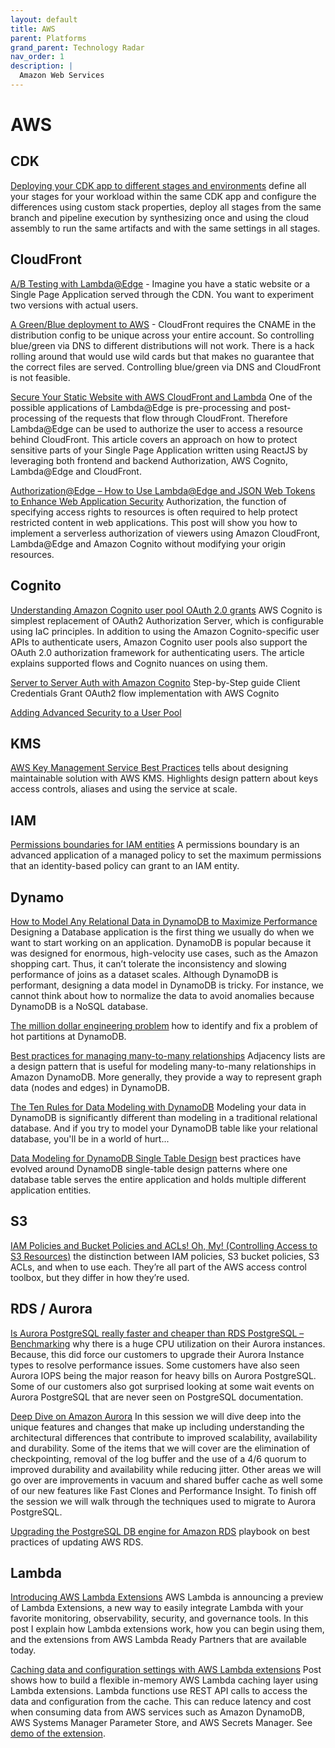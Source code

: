 ```yaml
---
layout: default
title: AWS
parent: Platforms
grand_parent: Technology Radar
nav_order: 1
description: |
  Amazon Web Services
---
```


# AWS

## CDK

[Deploying your CDK app to different stages and environments](https://taimos.de/blog/deploying-your-cdk-app-to-different-stages-and-environments) define all your stages for your workload within the same CDK app and configure the differences using custom stack properties, deploy all stages from the same branch and pipeline execution by synthesizing once and using the cloud assembly to run the same artifacts and with the same settings in all stages.


## CloudFront

[A/B Testing with Lambda@Edge](https://medium.com/buildit/a-b-testing-on-aws-cloudfront-with-lambda-edge-a22dd82e9d12) - Imagine you have a static website or a Single Page Application served through the CDN. You want to experiment two versions with actual users. 

[A Green/Blue deployment to AWS](https://serverfault.com/questions/714742/blue-green-deployments-with-cloudfront) - CloudFront requires the CNAME in the distribution config to be unique across your entire account. So controlling blue/green via DNS to different distributions will not work. There is a hack rolling around that would use wild cards but that makes no guarantee that the correct files are served. Controlling blue/green via DNS and CloudFront is not feasible.

[Secure Your Static Website with AWS CloudFront and Lambda](https://vthub.medium.com/lambda-edge-and-jwt-authentication-to-protect-sensitive-components-of-your-reactjs-app-901e0c10fd35) One of the possible applications of Lambda@Edge is pre-processing and post-processing of the requests that flow through CloudFront. Therefore Lambda@Edge can be used to authorize the user to access a resource behind CloudFront. This article covers an approach on how to protect sensitive parts of your Single Page Application written using ReactJS by leveraging both frontend and backend Authorization, AWS Cognito, Lambda@Edge and CloudFront.

[Authorization@Edge – How to Use Lambda@Edge and JSON Web Tokens to Enhance Web Application Security](https://aws.amazon.com/blogs/networking-and-content-delivery/authorizationedge-how-to-use-lambdaedge-and-json-web-tokens-to-enhance-web-application-security/) Authorization, the function of specifying access rights to resources is often required to help protect restricted content in web applications. This post will show you how to implement a serverless authorization of viewers using Amazon CloudFront, Lambda@Edge and Amazon Cognito without modifying your origin resources.


## Cognito

[Understanding Amazon Cognito user pool OAuth 2.0 grants](https://aws.amazon.com/blogs/mobile/understanding-amazon-cognito-user-pool-oauth-2-0-grants/) AWS Cognito is simplest replacement of OAuth2 Authorization Server, which is configurable using IaC principles. In addition to using the Amazon Cognito-specific user APIs to authenticate users, Amazon Cognito user pools also support the OAuth 2.0 authorization framework for authenticating users. The article explains supported flows and Cognito nuances on using them.

[Server to Server Auth with Amazon Cognito](https://lobster1234.github.io/2018/05/31/server-to-server-auth-with-amazon-cognito/) Step-by-Step guide Client Credentials Grant OAuth2 flow implementation with AWS Cognito

[Adding Advanced Security to a User Pool](https://docs.aws.amazon.com/cognito/latest/developerguide/cognito-user-pool-settings-advanced-security.html) 

## KMS

[AWS Key Management Service Best Practices](https://d0.awsstatic.com/whitepapers/aws-kms-best-practices.pdf) tells about designing maintainable solution with AWS KMS. Highlights design pattern about keys access controls, aliases and using the service at scale.  

## IAM

[Permissions boundaries for IAM entities](https://docs.aws.amazon.com/IAM/latest/UserGuide/access_policies_boundaries.html) A permissions boundary is an advanced application of a managed policy to set the maximum permissions that an identity-based policy can grant to an IAM entity.

## Dynamo

[How to Model Any Relational Data in DynamoDB to Maximize Performance](https://edward-huang.com/best-practice/database/2021/04/13/how-to-model-any-relational-data-in-dynamodb-to-maximize-performance/) Designing a Database application is the first thing we usually do when we want to start working on an application. DynamoDB is popular because it was designed for enormous, high-velocity use cases, such as the Amazon shopping cart. Thus, it can’t tolerate the inconsistency and slowing performance of joins as a dataset scales. Although DynamoDB is performant, designing a data model in DynamoDB is tricky. For instance, we cannot think about how to normalize the data to avoid anomalies because DynamoDB is a NoSQL database.

[The million dollar engineering problem](https://segment.com/blog/the-million-dollar-eng-problem/) how to identify and fix a problem of hot partitions at DynamoDB. 

[Best practices for managing many-to-many relationships](https://docs.aws.amazon.com/amazondynamodb/latest/developerguide/bp-adjacency-graphs.html) Adjacency lists are a design pattern that is useful for modeling many-to-many relationships in Amazon DynamoDB. More generally, they provide a way to represent graph data (nodes and edges) in DynamoDB.

[The Ten Rules for Data Modeling with DynamoDB](https://www.trek10.com/blog/the-ten-rules-for-data-modeling-with-dynamodb) Modeling your data in DynamoDB is significantly different than modeling in a traditional relational database. And if you try to model your DynamoDB table like your relational database, you'll be in a world of hurt...

[Data Modeling for DynamoDB Single Table Design](https://www.sensedeep.com/blog/posts/2021/dynamodb-singletable-design.html) best practices have evolved around DynamoDB single-table design patterns where one database table serves the entire application and holds multiple different application entities.


## S3

[IAM Policies and Bucket Policies and ACLs! Oh, My! (Controlling Access to S3 Resources)](https://aws.amazon.com/blogs/security/iam-policies-and-bucket-policies-and-acls-oh-my-controlling-access-to-s3-resources/) the distinction between IAM policies, S3 bucket policies, S3 ACLs, and when to use each. They’re all part of the AWS access control toolbox, but they differ in how they’re used.

## RDS / Aurora

[Is Aurora PostgreSQL really faster and cheaper than RDS PostgreSQL – Benchmarking](https://www.migops.com/blog/2021/11/26/is-aurora-postgresql-really-faster-and-cheaper-than-rds-postgresql-benchmarking/) why there is a huge CPU utilization on their Aurora instances. Because, this did force our customers to upgrade their Aurora Instance types to resolve performance issues. Some customers have also seen Aurora IOPS being the major reason for heavy bills on Aurora PostgreSQL. Some of our customers also got surprised looking at some wait events on Aurora PostgreSQL that are never seen on PostgreSQL documentation.

[Deep Dive on Amazon Aurora](https://av.tib.eu/media/49124) In this session we will dive deep into the unique features and changes that make up including understanding the architectural differences that contribute to improved scalability, availability and durability. Some of the items that we will cover are the elimination of checkpointing, removal of the log buffer and the use of a 4/6 quorum to improved durability and availability while reducing jitter. Other areas we will go over are improvements in vacuum and shared buffer cache as well some of our new features like Fast Clones and Performance Insight. To finish off the session we will walk through the techniques used to migrate to Aurora PostgreSQL.

[Upgrading the PostgreSQL DB engine for Amazon RDS](https://docs.aws.amazon.com/AmazonRDS/latest/UserGuide/USER_UpgradeDBInstance.PostgreSQL.html) playbook on best practices of updating AWS RDS.

## Lambda

[Introducing AWS Lambda Extensions](https://aws.amazon.com/blogs/compute/introducing-aws-lambda-extensions-in-preview/) AWS Lambda is announcing a preview of Lambda Extensions, a new way to easily integrate Lambda with your favorite monitoring, observability, security, and governance tools. In this post I explain how Lambda extensions work, how you can begin using them, and the extensions from AWS Lambda Ready Partners that are available today.

[Caching data and configuration settings with AWS Lambda extensions](https://aws.amazon.com/blogs/compute/caching-data-and-configuration-settings-with-aws-lambda-extensions/) Post shows how to build a flexible in-memory AWS Lambda caching layer using Lambda extensions. Lambda functions use REST API calls to access the data and configuration from the cache. This can reduce latency and cost when consuming data from AWS services such as Amazon DynamoDB, AWS Systems Manager Parameter Store, and AWS Secrets Manager. See [demo of the extension](https://github.com/aws-samples/aws-lambda-extensions/tree/main/cache-extension-demo).


